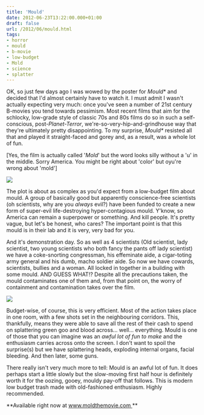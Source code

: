 ```yaml
---
title: 'Mould'
date: 2012-06-23T13:22:00.000+01:00
draft: false
url: /2012/06/mould.html
tags: 
- horror
- mould
- b-movie
- low-budget
- Mold
- science
- splatter
---
```


OK, so just few days ago I was wowed by the poster for _Mould_\* and decided that I'd almost certainly have to watch it. I must admit I wasn't actually expecting very much: once you've seen a number of 21st century B-movies you tend towards pessimism. Most recent films that aim for the schlocky, low-grade style of classic 70s and 80s films do so in such a self-conscious, post-_Planet-Terror_, we're-so-very-hip-and-grindhouse way that they're ultimately pretty disappointing. To my surprise, _Mould\*_ resisted all that and played it straight-faced and gorey and, as a result, was a whole lot of fun.  
  
\[Yes, the film is actually called '_Mold_' but the word looks silly without a 'u' in the middle. Sorry America. You might be right about 'color' but oyu're wrong about 'mold'\]  
  

![](/blogspot/AVvXsEiWvUMcsWvrr9f-WCftBmTz8jE8B_sjDoOAXaSoyJW0YvEx12PWdYTJLwsR5pxUU2bb8yHFwhRJcDcPkxVKIfU2hcZ0sJ_MbBxzn1bNkbUH3UHY679nuxHhyphenhyphenTs4ql9Fomp6fQMh4bErZ5s/s640/mold.jpg)

  
  
The plot is about as complex as you'd expect from a low-budget film about mould. A group of basically good but apparently conscience-free scientists (oh scientists, why are you _always_ evil?) have been funded to create a new form of super-evil life-destroying hyper-contagious mould. Y'know, so America can remain a superpower or something. And kill people. It's pretty vague, but let's be honest, who cares? The important point is that this mould is in their lab and it is very, very bad for you.  
  
And it's demonstration day. So as well as 4 scientists (Old scientist, lady scientist, two young scientists who both fancy the pants off lady scientist) we have a coke-snorting congressman, his effeminate aide, a cigar-toting army general and his dumb, macho soldier aide. So now we have cowards, scientists, bullies and a woman. All locked in together in a building with some mould. AND GUESS WHAT!? Despite all the precautions taken, the mould contaminates one of them and, from that point on, the worry of containment and contamination takes over the film.  
  

![](/blogspot/AVvXsEhkvmEK1eOZNbZMWBAq-hHolnJ4y_b9ohuQJpRUwHl3Gh8MJblNR_Tuuqo9SgLmEH-tTeyQEIGAXK5ifnsJNbGf85PtvwevjqI93vf_U5eoEk4AKMQFu_mGIlWbuv5RGvOIE-U2R0xc9jY/s400/vlcsnap2012031708h00m38.jpg)

  
  
Budget-wise, of course, this is very efficient. Most of the action takes place in one room, with a few shots set in the neighbouring corridors. This, thankfully, means they were able to save all the rest of their cash to spend on splattering green goo and blood across... well... everything. Mould is one of those that you can imagine was an _awful lot of fun to make_ and the enthusiasm carries across onto the screen. I don't want to spoil the surprise(s) but we have splattering heads, exploding internal organs, facial bleeding. And then later, some guns.  
  
There really isn't very much more to tell: Mould is an awful lot of fun. It does perhaps start a little slowly but the slow-moving first half hour is definitely worth it for the oozing, gooey, mouldy pay-off that follows. This is modern low budget trash made with old-fashioned enthusiasm. Highly recommended.  
  
**Available right now at www.moldthemovie.com **